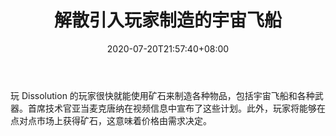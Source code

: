 ﻿---
title: "解散引入玩家制造的宇宙飞船"
date: 2020-07-20T21:57:40+08:00
lastmod: 2020-07-20T16:45:40+08:00
draft: false
authors: ["Hanley"]
description: "玩 Dissolution 的玩家很快就能使用矿石来制造各种物品，包括宇宙飞船和各种武器。首席技术官亚当麦克唐纳在视频信息中宣布了这些计划。此外，玩家将能够在点对点市场上获得矿石，这意味着价格由需求决定。"
featuredImage: "dissolution-to-introduce-player-made-spaceships.png"
tags: ["Virtual World","虚拟世界","Play to Earn"]
categories: ["news"]
news: ["虚拟世界"]
weight: 
lightgallery: true
pinned: false
recommend: false
recommend1: false
---

玩 Dissolution 的玩家很快就能使用矿石来制造各种物品，包括宇宙飞船和各种武器。首席技术官亚当麦克唐纳在视频信息中宣布了这些计划。此外，玩家将能够在点对点市场上获得矿石，这意味着价格由需求决定。

<!--more-->

